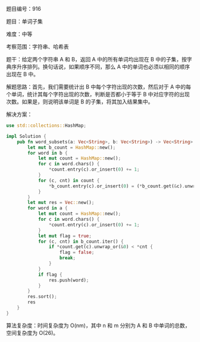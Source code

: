 题目编号：916

题目：单词子集

难度：中等

考察范围：字符串、哈希表

题干：给定两个字符串 A 和 B，返回 A 中的所有单词均出现在 B 中的子集，按字典序升序排列。换句话说，如果顺序不同，那么 A 中的单词也必须以相同的顺序出现在 B 中。 

解题思路：首先，我们需要统计出 B 中每个字符出现的次数，然后对于 A 中的每个单词，统计其每个字符出现的次数，判断是否都小于等于 B 中对应字符的出现次数。如果是，则说明该单词是 B 的子集，将其加入结果集中。

解决方案：

```rust
use std::collections::HashMap;

impl Solution {
    pub fn word_subsets(a: Vec<String>, b: Vec<String>) -> Vec<String> {
        let mut b_count = HashMap::new();
        for word in b {
            let mut count = HashMap::new();
            for c in word.chars() {
                *count.entry(c).or_insert(0) += 1;
            }
            for (c, cnt) in count {
                *b_count.entry(c).or_insert(0) = (*b_count.get(&c).unwrap_or(&0)).max(cnt);
            }
        }
        let mut res = Vec::new();
        for word in a {
            let mut count = HashMap::new();
            for c in word.chars() {
                *count.entry(c).or_insert(0) += 1;
            }
            let mut flag = true;
            for (c, cnt) in b_count.iter() {
                if *count.get(c).unwrap_or(&0) < *cnt {
                    flag = false;
                    break;
                }
            }
            if flag {
                res.push(word);
            }
        }
        res.sort();
        res
    }
}
```

算法复杂度：时间复杂度为 O(nm)，其中 n 和 m 分别为 A 和 B 中单词的总数，空间复杂度为 O(26)。